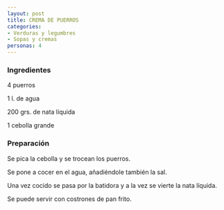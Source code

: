 ```yaml
---
layout: post
title: CREMA DE PUERROS
categories:
- Verduras y legumbres
- Sopas y cremas
personas: 4 
---
```

<h3>Ingredientes</h3>
4 puerros

1 l. de agua

200 grs. de nata líquida

1 cebolla grande

<h3>Preparación</h3>
Se pica la cebolla y se trocean los puerros.

Se pone a cocer en el agua, añadiéndole también la sal.

Una vez cocido se pasa por la batidora y a la vez se vierte la nata líquida.

Se puede servir con costrones de pan frito.

